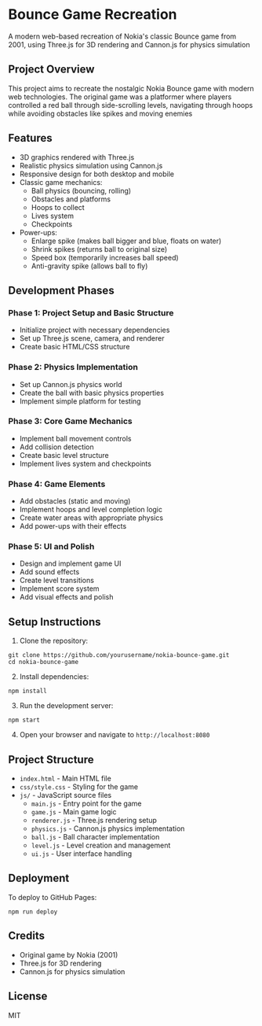 # Bounce Game Recreation

A modern web-based recreation of Nokia's classic Bounce game from 2001, using Three.js for 3D rendering and Cannon.js for physics simulation

## Project Overview

This project aims to recreate the nostalgic Nokia Bounce game with modern web technologies. The original game was a platformer where players controlled a red ball through side-scrolling levels, navigating through hoops while avoiding obstacles like spikes and moving enemies

## Features

- 3D graphics rendered with Three.js
- Realistic physics simulation using Cannon.js
- Responsive design for both desktop and mobile
- Classic game mechanics:
  - Ball physics (bouncing, rolling)
  - Obstacles and platforms
  - Hoops to collect
  - Lives system
  - Checkpoints
- Power-ups:
  - Enlarge spike (makes ball bigger and blue, floats on water)
  - Shrink spikes (returns ball to original size)
  - Speed box (temporarily increases ball speed)
  - Anti-gravity spike (allows ball to fly)

## Development Phases

### Phase 1: Project Setup and Basic Structure 
- Initialize project with necessary dependencies
- Set up Three.js scene, camera, and renderer
- Create basic HTML/CSS structure

### Phase 2: Physics Implementation
- Set up Cannon.js physics world
- Create the ball with basic physics properties
- Implement simple platform for testing

### Phase 3: Core Game Mechanics
- Implement ball movement controls
- Add collision detection
- Create basic level structure
- Implement lives system and checkpoints

### Phase 4: Game Elements
- Add obstacles (static and moving)
- Implement hoops and level completion logic
- Create water areas with appropriate physics
- Add power-ups with their effects

### Phase 5: UI and Polish
- Design and implement game UI
- Add sound effects
- Create level transitions
- Implement score system
- Add visual effects and polish

## Setup Instructions

1. Clone the repository:
```
git clone https://github.com/yourusername/nokia-bounce-game.git
cd nokia-bounce-game
```

2. Install dependencies:
```
npm install
```

3. Run the development server:
```
npm start
```

4. Open your browser and navigate to `http://localhost:8080`

## Project Structure

- `index.html` - Main HTML file
- `css/style.css` - Styling for the game
- `js/` - JavaScript source files
  - `main.js` - Entry point for the game
  - `game.js` - Main game logic
  - `renderer.js` - Three.js rendering setup
  - `physics.js` - Cannon.js physics implementation
  - `ball.js` - Ball character implementation
  - `level.js` - Level creation and management
  - `ui.js` - User interface handling

## Deployment

To deploy to GitHub Pages:

```
npm run deploy
```

## Credits

- Original game by Nokia (2001)
- Three.js for 3D rendering
- Cannon.js for physics simulation

## License

MIT
